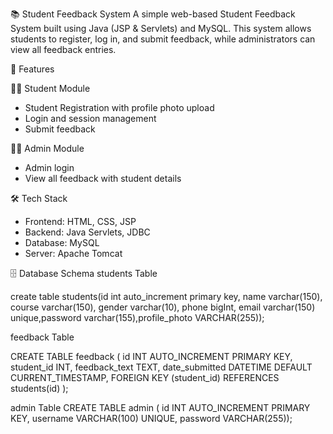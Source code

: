 📚 Student Feedback System
A simple web-based Student Feedback System built using Java (JSP & Servlets) and MySQL. This system allows students to register, log in, and submit feedback, while administrators can view all feedback entries.

🔧 Features

👩‍🎓 Student Module

- Student Registration with profile photo upload
- Login and session management
- Submit feedback

👨‍💼 Admin Module

- Admin login
- View all feedback with student details


🛠️ Tech Stack

- Frontend: HTML, CSS, JSP
- Backend: Java Servlets, JDBC
- Database: MySQL
- Server: Apache Tomcat

🗄️ Database Schema
students Table

create table students(id int auto_increment primary key, name varchar(150), course varchar(150), gender varchar(10), phone bigInt, email varchar(150) unique,password varchar(155),profile_photo VARCHAR(255));

feedback Table

CREATE TABLE feedback (
     id INT AUTO_INCREMENT PRIMARY KEY, student_id INT, feedback_text TEXT, date_submitted DATETIME DEFAULT CURRENT_TIMESTAMP, FOREIGN KEY (student_id) REFERENCES students(id) );
     

admin Table
CREATE TABLE admin (
id INT AUTO_INCREMENT PRIMARY KEY, username VARCHAR(100) UNIQUE, password VARCHAR(255));
